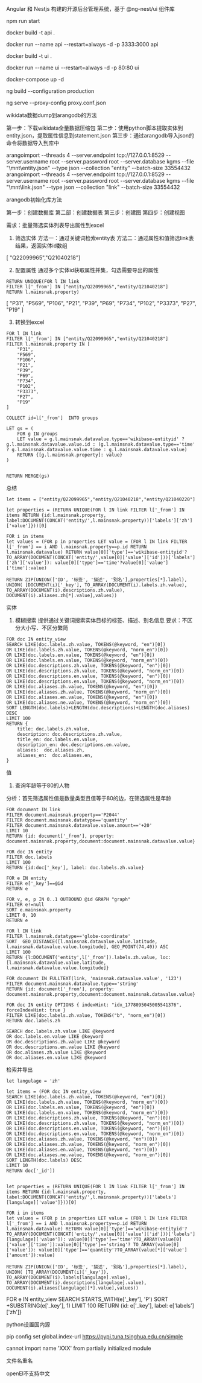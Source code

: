Angular 和 Nestjs 构建的开源后台管理系统，基于 @ng-nest/ui 组件库


npm run start

docker build -t api .

docker run --name api --restart=always -d -p 3333:3000 api


docker build -t ui .


docker run --name ui  --restart=always -d -p 80:80 ui

docker-compose up -d


ng build --configuration production

ng serve --proxy-config proxy.conf.json


wikidata数据dump到arangodb的方法

第一步：下载wikidata全量数据压缩包
第二步：使用python脚本提取实体到entity.json，提取属性信息到statement.json
第三步：通过arangodb导入json的命令将数据导入到库中

arangoimport --threads 4  --server.endpoint tcp://127.0.0.1:8529 --server.username root --server.password root --server.database kgms --file "\mnt\entity.json" --type json --collection "entity" --batch-size 33554432
arangoimport --threads 4  --server.endpoint tcp://127.0.0.1:8529 --server.username root --server.password root --server.database kgms --file "\mnt\link.json" --type json --collection "link" --batch-size 33554432





arangodb初始化库方法

第一步：创建数据库
第二部：创建数据表
第三步：创建图
第四步：创建视图





需求：批量筛选实体列表导出属性到excel

1. 筛选实体
方法一：通过关键词检索entity表
方法二：通过属性和值筛选link表
结果，返回实体id数组

[ "Q22099965","Q21040218"]

2. 配置属性
通过多个实体id获取属性并集，勾选需要导出的属性

```
RETURN UNIQUE(FOR l IN link
FILTER l['_from'] IN ["entity/Q22099965","entity/Q21040218"]
RETURN l.mainsnak.property)
```

[
    "P31",
    "P569",
    "P106",
    "P21",
    "P39",
    "P69",
    "P734",
    "P102",
    "P3373",
    "P27",
    "P19"
]

3. 转换到excel


```
FOR l IN link
FILTER l['_from'] IN ["entity/Q22099965","entity/Q21040218"]
FILTER l.mainsnak.property IN [
    "P31",
    "P569",
    "P106",
    "P21",
    "P39",
    "P69",
    "P734",
    "P102",
    "P3373",
    "P27",
    "P19"
]

COLLECT id=l['_from']  INTO groups

LET gs = (
    FOR g IN groups
    LET value = g.l.mainsnak.datavalue.type=='wikibase-entityid' ? g.l.mainsnak.datavalue.value.id : (g.l.mainsnak.datavalue.type=='time' ? g.l.mainsnak.datavalue.value.time : g.l.mainsnak.datavalue.value)
    RETURN {[g.l.mainsnak.property]: value}
)


RETURN MERGE(gs)
```

总结

```
let items = ["entity/Q22099965","entity/Q21040218","entity/Q21040220"]

let properties = (RETURN UNIQUE(FOR l IN link FILTER l['_from'] IN items RETURN {id:l.mainsnak.property, label:DOCUMENT(CONCAT('entity/',l.mainsnak.property))['labels']['zh']['value']}))[0]

FOR i in items
let values = (FOR p in properties LET value = (FOR l IN link FILTER l['_from'] == i AND l.mainsnak.property==p.id RETURN l.mainsnak.datavalue) RETURN value[0]['type']=='wikibase-entityid'? TO_ARRAY(DOCUMENT(CONCAT('entity/',value[0]['value']['id']))['labels']['zh']['value']): value[0]['type']=='time'?value[0]['value']['time']:value)

RETURN ZIP(UNION(['ID', '标签', '描述', '别名'],properties[*].label), UNION( [DOCUMENT(i)['_key'], TO_ARRAY(DOCUMENT(i).labels.zh.value), TO_ARRAY(DOCUMENT(i).descriptions.zh.value), DOCUMENT(i).aliases.zh[*].value],values))
```


实体

1. 模糊搜索
提供通过关键词搜索实体目标的标签、描述、别名信息
要求：不区分大小写、不区分繁简

```
FOR doc IN entity_view
SEARCH LIKE(doc.labels.zh.value, TOKENS(@keyword, "en")[0])
OR LIKE(doc.labels.zh.value, TOKENS(@keyword, "norm_en")[0])
OR LIKE(doc.labels.en.value, TOKENS(@keyword, "en")[0])
OR LIKE(doc.labels.en.value, TOKENS(@keyword, "norm_en")[0])
OR LIKE(doc.descriptions.zh.value, TOKENS(@keyword, "en")[0])
OR LIKE(doc.descriptions.zh.value, TOKENS(@keyword, "norm_en")[0])
OR LIKE(doc.descriptions.en.value, TOKENS(@keyword, "en")[0])
OR LIKE(doc.descriptions.en.value, TOKENS(@keyword, "norm_en")[0])
OR LIKE(doc.aliases.zh.value, TOKENS(@keyword, "en")[0])
OR LIKE(doc.aliases.zh.value, TOKENS(@keyword, "norm_en")[0])
OR LIKE(doc.aliases.en.value, TOKENS(@keyword, "en")[0])
OR LIKE(doc.aliases.ne.value, TOKENS(@keyword, "norm_en")[0])
SORT LENGTH(doc.labels)+LENGTH(doc.descriptions)+LENGTH(doc.aliases) DESC
LIMIT 100
RETURN {
    title: doc.labels.zh.value,
    description: doc.descriptions.zh.value,
    title_en: doc.labels.en.value,
    description_en: doc.descriptions.en.value,
    aliases:  doc.aliases.zh,
    aliases_en:  doc.aliases.en,
}
```  


值

1. 查询年龄等于80的人物

分析：首先筛选属性值是数量类型且值等于80的边，在筛选属性是年龄

```
FOR document IN link
FILTER document.mainsnak.property=='P2044'
FILTER document.mainsnak.datatype=='quantity'
FILTER document.mainsnak.datavalue.value.amount=='+20'
LIMIT 10
RETURN {id: document['_from'], property: document.mainsnak.property,document:document.mainsnak.datavalue.value}
```



```
FOR doc IN entity 
FILTER doc.labels
LIMIT 100
RETURN {id:doc['_key'], label: doc.labels.zh.value}
```

```
FOR e IN entity
FILTER e['_key']==@id
RETURN e
```

```
FOR v, e, p IN 0..1 OUTBOUND @id GRAPH "graph"
FILTER e!=null
SORT e.mainsnak.property
LIMIT 0, 10
RETURN e
```


```
FOR l IN link
FILTER l.mainsnak.datatype=='globe-coordinate'
SORT  GEO_DISTANCE([l.mainsnak.datavalue.value.latitude, l.mainsnak.datavalue.value.longitude], GEO_POINT(74,40)) ASC
LIMIT 100
RETURN {l:DOCUMENT('entity',l['_from']).labels.zh.value, loc: [l.mainsnak.datavalue.value.latitude, l.mainsnak.datavalue.value.longitude]}
```


```
FOR document IN FULLTEXT(link, 'mainsnak.datavalue.value', '123') 
FILTER document.mainsnak.datavalue.type=='string'
RETURN {id: document['_from'], property: document.mainsnak.property,document:document.mainsnak.datavalue.value}
```


```
FOR doc IN entity OPTIONS { indexHint: "idx_1778095045005541376", forceIndexHint: true }
FILTER LIKE(doc.labels.zh.value, TOKENS("b", "norm_en")[0])
RETURN doc.labels.zh
```


```
SEARCH doc.labels.zh.value LIKE @keyword
OR doc.labels.en.value LIKE @keyword
OR doc.descriptions.zh.value LIKE @keyword
OR doc.descriptions.en.value LIKE @keyword
OR doc.aliases.zh.value LIKE @keyword
OR doc.aliases.en.value LIKE @keyword
```

检索并导出

```
let langulage = 'zh'

let items = (FOR doc IN entity_view
SEARCH LIKE(doc.labels.zh.value, TOKENS(@keyword, "en")[0])
OR LIKE(doc.labels.zh.value, TOKENS(@keyword, "norm_en")[0])
OR LIKE(doc.labels.en.value, TOKENS(@keyword, "en")[0])
OR LIKE(doc.labels.en.value, TOKENS(@keyword, "norm_en")[0])
OR LIKE(doc.descriptions.zh.value, TOKENS(@keyword, "en")[0])
OR LIKE(doc.descriptions.zh.value, TOKENS(@keyword, "norm_en")[0])
OR LIKE(doc.descriptions.en.value, TOKENS(@keyword, "en")[0])
OR LIKE(doc.descriptions.en.value, TOKENS(@keyword, "norm_en")[0])
OR LIKE(doc.aliases.zh.value, TOKENS(@keyword, "en")[0])
OR LIKE(doc.aliases.zh.value, TOKENS(@keyword, "norm_en")[0])
OR LIKE(doc.aliases.en.value, TOKENS(@keyword, "en")[0])
OR LIKE(doc.aliases.ne.value, TOKENS(@keyword, "norm_en")[0])
SORT LENGTH(doc.labels) DESC
LIMIT 10
RETURN doc['_id'])
  

let properties = (RETURN UNIQUE(FOR l IN link FILTER l['_from'] IN items RETURN {id:l.mainsnak.property, label:DOCUMENT(CONCAT('entity/',l.mainsnak.property))['labels'][langulage]['value']}))[0]

FOR i in items
let values = (FOR p in properties LET value = (FOR l IN link FILTER l['_from'] == i AND l.mainsnak.property==p.id RETURN l.mainsnak.datavalue) RETURN value[0]['type']=='wikibase-entityid'? TO_ARRAY(DOCUMENT(CONCAT('entity/',value[0]['value']['id']))['labels'][langulage]['value']): value[0]['type']=='time'?TO_ARRAY(value[0]['value']['time']):value[0]['type']=='string'? TO_ARRAY(value[0]['value']): value[0]['type']=='quantity'?TO_ARRAY(value[*]['value']['amount']):value)

RETURN ZIP(UNION(['ID', '标签', '描述', '别名'],properties[*].label), UNION( [TO_ARRAY(DOCUMENT(i)['_key']), TO_ARRAY(DOCUMENT(i).labels[langulage].value), TO_ARRAY(DOCUMENT(i).descriptions[langulage].value), DOCUMENT(i).aliases[langulage][*].value],values))
```





FOR e IN entity_view
SEARCH STARTS_WITH(e['_key'], 'P')
SORT +SUBSTRING(e['_key'], 1)
LIMIT 100
RETURN {id: e['_key'], label: e['labels']['zh']}


python设置国内源

pip config set global.index-url https://pypi.tuna.tsinghua.edu.cn/simple


cannot import name 'XXX' from partially initialized module

文件名重名


openEI不支持中文